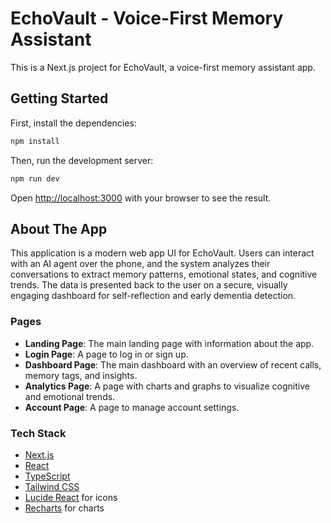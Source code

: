 # EchoVault - Voice-First Memory Assistant

This is a Next.js project for EchoVault, a voice-first memory assistant app.

## Getting Started

First, install the dependencies:

```bash
npm install
```

Then, run the development server:

```bash
npm run dev
```

Open [http://localhost:3000](http://localhost:3000) with your browser to see the result.

## About The App

This application is a modern web app UI for EchoVault. Users can interact with an AI agent over the phone, and the system analyzes their conversations to extract memory patterns, emotional states, and cognitive trends. The data is presented back to the user on a secure, visually engaging dashboard for self-reflection and early dementia detection.

### Pages

- **Landing Page**: The main landing page with information about the app.
- **Login Page**: A page to log in or sign up.
- **Dashboard Page**: The main dashboard with an overview of recent calls, memory tags, and insights.
- **Analytics Page**: A page with charts and graphs to visualize cognitive and emotional trends.
- **Account Page**: A page to manage account settings.

### Tech Stack

- [Next.js](https://nextjs.org/)
- [React](https://reactjs.org/)
- [TypeScript](https://www.typescriptlang.org/)
- [Tailwind CSS](https://tailwindcss.com/)
- [Lucide React](https://lucide.dev/guide/react) for icons
- [Recharts](https://recharts.org/) for charts
